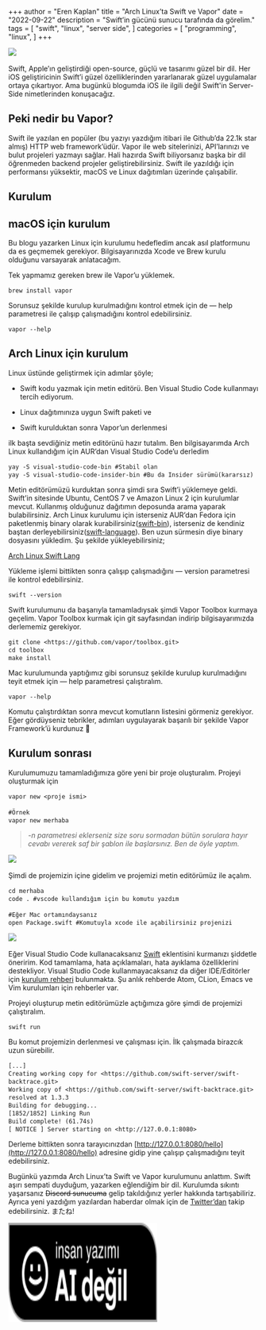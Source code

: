 +++
author = "Eren Kaplan"
title = "Arch Linux’ta Swift ve Vapor"
date = "2022-09-22"
description = "Swift’in gücünü sunucu tarafında da görelim."
tags = [
    "swift",
    "linux",
    "server side",
]
categories = [
    "programming",
    "linux",
]
+++

![](https://cdn-images-1.medium.com/max/2400/1*1uTQIR_1grk5niRdg5jQ-w.jpeg)

Swift, Apple’ın geliştirdiği open-source, güçlü ve tasarımı güzel bir dil. Her iOS geliştiricinin Swift’i güzel özelliklerinden yararlanarak güzel uygulamalar ortaya çıkartıyor. Ama bugünkü blogumda iOS ile ilgili değil Swift'in Server-Side nimetlerinden konuşacağız.

## Peki nedir bu Vapor?

Swift ile yazılan en popüler (bu yazıyı yazdığım itibari ile Github’da 22.1k star almış) HTTP web framework’üdür. Vapor ile web sitelerinizi, API’larınızı ve bulut projeleri yazmayı sağlar. Hali hazırda Swift biliyorsanız başka bir dil öğrenmeden backend projeler geliştirebilirsiniz. Swift ile yazıldığı için performansı yüksektir, macOS ve Linux dağıtımları üzerinde çalışabilir.

## Kurulum

## macOS için kurulum

Bu blogu yazarken Linux için kurulumu hedefledim ancak asıl platformunu da es geçmemek gerekiyor. Bilgisayarınızda Xcode ve Brew kurulu olduğunu varsayarak anlatacağım.

Tek yapmamız gereken brew ile Vapor’u yüklemek.

    brew install vapor

Sorunsuz şekilde kurulup kurulmadığını kontrol etmek için de — help parametresi ile çalışıp çalışmadığını kontrol edebilirsiniz.

    vapor --help

## Arch Linux için kurulum

Linux üstünde geliştirmek için adımlar şöyle;

* Swift kodu yazmak için metin editörü. Ben Visual Studio Code kullanmayı tercih ediyorum.

* Linux dağıtımınıza uygun Swift paketi ve

* Swift kurulduktan sonra Vapor’un derlenmesi

ilk başta sevdiğiniz metin editörünü hazır tutalım. Ben bilgisayarımda Arch Linux kullandığım için AUR’dan Visual Studio Code’u derledim

    yay -S visual-studio-code-bin #Stabil olan
    yay -S visual-studio-code-insider-bin #Bu da Insider sürümü(kararsız)

Metin editörümüzü kurduktan sonra şimdi sıra Swift’i yüklemeye geldi. Swift’in sitesinde Ubuntu, CentOS 7 ve Amazon Linux 2 için kurulumlar mevcut. Kullanmış olduğunuz dağıtımın deposunda arama yaparak bulabilirsiniz. Arch Linux kurulumu için isterseniz AUR’dan Fedora için paketlenmiş binary olarak kurabilirsiniz([swift-bin](https://aur.archlinux.org/packages/swift-bin/)), isterseniz de kendiniz baştan derleyebilirsiniz([swift-language](https://aur.archlinux.org/packages/swift-language/)). Ben uzun sürmesin diye binary dosyasını yükledim. Şu şekilde yükleyebilirsiniz;

[Arch Linux Swift Lang](https://asciinema.org/a/WYONSKo0P1nSVqUpURYkzG1ka)

Yükleme işlemi bittikten sonra çalışıp çalışmadığını — version parametresi ile kontrol edebilirsiniz.

    swift --version

Swift kurulumunu da başarıyla tamamladıysak şimdi Vapor Toolbox kurmaya geçelim. Vapor Toolbox kurmak için git sayfasından indirip bilgisayarımızda derlememiz gerekiyor.

    git clone <https://github.com/vapor/toolbox.git>
    cd toolbox
    make install

Mac kurulumunda yaptığımız gibi sorunsuz şekilde kurulup kurulmadığını teyit etmek için — help parametresi çalıştıralım.

    vapor --help

Komutu çalıştırdıktan sonra mevcut komutların listesini görmeniz gerekiyor. Eğer gördüyseniz tebrikler, adımları uygulayarak başarılı bir şekilde Vapor Framework’ü kurdunuz 🥳

## Kurulum sonrası

Kurulumumuzu tamamladığımıza göre yeni bir proje oluşturalım. Projeyi oluşturmak için

    vapor new <proje ismi>

    #Örnek
    vapor new merhaba
> *-n parametresi eklerseniz size soru sormadan bütün sorulara hayır cevabı vererek saf bir şablon ile başlarsınız. Ben de öyle yaptım.*

![](https://cdn-images-1.medium.com/max/2096/1*mDXvZTqC8xCtLLypJe2ptw.png)

Şimdi de projemizin içine gidelim ve projemizi metin editörümüz ile açalım.

    cd merhaba
    code . #vscode kullandığım için bu komutu yazdım

    #Eğer Mac ortamındaysanız 
    open Package.swift #Komutuyla xcode ile açabilirsiniz projenizi

![](https://cdn-images-1.medium.com/max/3840/1*SRjGxMQeuipUE3Y-oyY0LA.png)

Eğer Visual Studio Code kullanacaksanız [Swift](https://marketplace.visualstudio.com/items?itemName=sswg.swift-lang) eklentisini kurmanızı şiddetle öneririm. Kod tamamlama, hata açıklamaları, hata ayıklama özelliklerini destekliyor. Visual Studio Code kullanmayacaksanız da diğer IDE/Editörler için [kurulum rehberi](https://github.com/swift-server/guides/blob/main/docs/setup-and-ide-alternatives.md) bulunmakta. Şu anlık rehberde Atom, CLion, Emacs ve Vim kurulumları için rehberler var.

Projeyi oluşturup metin editörümüzle açtığımıza göre şimdi de projemizi çalıştıralım.

    swift run

Bu komut projemizin derlenmesi ve çalışması için. İlk çalışmada birazcık uzun sürebilir.

    [...]
    Creating working copy for <https://github.com/swift-server/swift-backtrace.git>
    Working copy of <https://github.com/swift-server/swift-backtrace.git> resolved at 1.3.3
    Building for debugging...
    [1852/1852] Linking Run
    Build complete! (61.74s)
    [ NOTICE ] Server starting on <http://127.0.0.1:8080>

Derleme bittikten sonra tarayıcınızdan [http://127.0.0.1:8080/hello](http://127.0.0.1:8080/hello) adresine gidip yine çalışıp çalışmadığını teyit edebilirsiniz.

Bugünkü yazımda Arch Linux’ta Swift ve Vapor kurulumunu anlattım. Swift aşırı sempati duyduğum, yazarken eğlendiğim bir dil. Kurulumda sıkıntı yaşarsanız ~~Discord sunucuma~~ gelip takıldığınız yerler hakkında tartışabiliriz. Ayrıca yeni yazdığım yazılardan haberdar olmak için de [Twitter’dan](https://twitter.com/hellstabber) takip edebilirsiniz. またね!

<img src="insan-yazimi.png" alt="https://notbyai.fyi/" width="300" height="200">